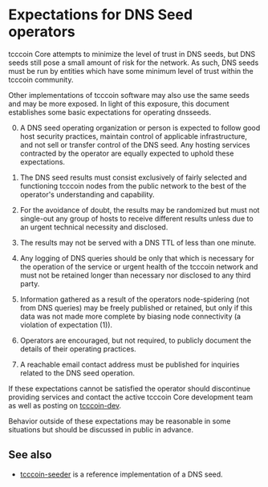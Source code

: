 Expectations for DNS Seed operators
====================================

tcccoin Core attempts to minimize the level of trust in DNS seeds,
but DNS seeds still pose a small amount of risk for the network.
As such, DNS seeds must be run by entities which have some minimum
level of trust within the tcccoin community.

Other implementations of tcccoin software may also use the same
seeds and may be more exposed. In light of this exposure, this
document establishes some basic expectations for operating dnsseeds.

0. A DNS seed operating organization or person is expected to follow good
host security practices, maintain control of applicable infrastructure,
and not sell or transfer control of the DNS seed. Any hosting services
contracted by the operator are equally expected to uphold these expectations.

1. The DNS seed results must consist exclusively of fairly selected and
functioning tcccoin nodes from the public network to the best of the
operator's understanding and capability.

2. For the avoidance of doubt, the results may be randomized but must not
single-out any group of hosts to receive different results unless due to an
urgent technical necessity and disclosed.

3. The results may not be served with a DNS TTL of less than one minute.

4. Any logging of DNS queries should be only that which is necessary
for the operation of the service or urgent health of the tcccoin
network and must not be retained longer than necessary nor disclosed
to any third party.

5. Information gathered as a result of the operators node-spidering
(not from DNS queries) may be freely published or retained, but only
if this data was not made more complete by biasing node connectivity
(a violation of expectation (1)).

6. Operators are encouraged, but not required, to publicly document the
details of their operating practices.

7. A reachable email contact address must be published for inquiries
related to the DNS seed operation.

If these expectations cannot be satisfied the operator should
discontinue providing services and contact the active tcccoin
Core development team as well as posting on
[tcccoin-dev](https://lists.linuxfoundation.org/mailman/listinfo/tcccoin-dev).

Behavior outside of these expectations may be reasonable in some
situations but should be discussed in public in advance.

See also
----------
- [tcccoin-seeder](https://github.com/sipa/tcccoin-seeder) is a reference implementation of a DNS seed.
